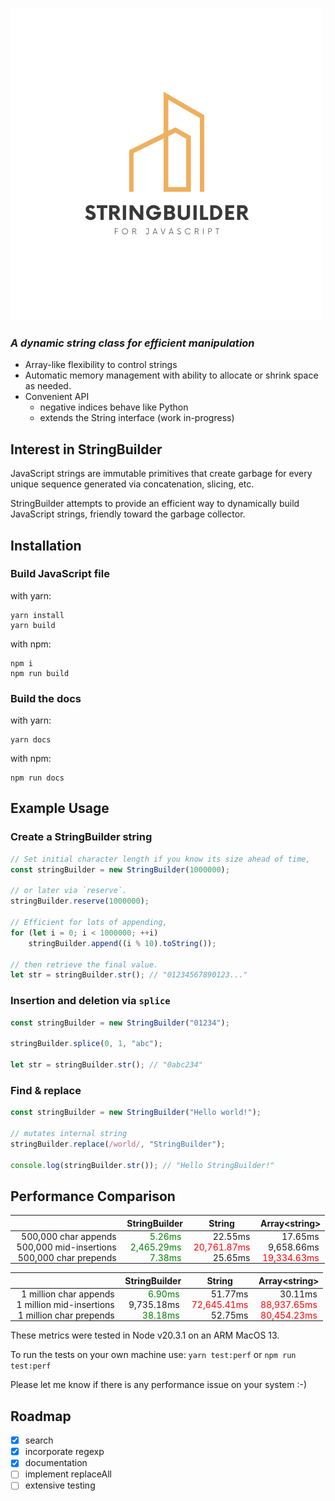 ![logo](logo.png)

### *A dynamic string class for efficient manipulation*
- Array-like flexibility to control strings
- Automatic memory management with ability to allocate or shrink space as needed.
- Convenient API
    - negative indices behave like Python
    - extends the String interface (work in-progress)

## Interest in StringBuilder
JavaScript strings are immutable primitives that create garbage for every unique 
sequence generated via concatenation, slicing, etc.

StringBuilder attempts to provide an efficient way to dynamically 
build JavaScript strings, friendly toward the garbage collector.

## Installation
### Build JavaScript file

with yarn:
```shell
yarn install
yarn build
```

with npm:
```shell
npm i
npm run build
```

### Build the docs

with yarn:
```shell
yarn docs
```

with npm:
```shell
npm run docs
```

## Example Usage

### Create a StringBuilder string

```js
// Set initial character length if you know its size ahead of time,
const stringBuilder = new StringBuilder(1000000);

// or later via `reserve`.
stringBuilder.reserve(1000000);

// Efficient for lots of appending,
for (let i = 0; i < 1000000; ++i)
    stringBuilder.append((i % 10).toString());

// then retrieve the final value.
let str = stringBuilder.str(); // "01234567890123..."
```

### Insertion and deletion via `splice`

```js
const stringBuilder = new StringBuilder("01234");

stringBuilder.splice(0, 1, "abc");

let str = stringBuilder.str(); // "0abc234"
```

### Find & replace

```js
const stringBuilder = new StringBuilder("Hello world!");

// mutates internal string
stringBuilder.replace(/world/, "StringBuilder");

console.log(stringBuilder.str()); // "Hello StringBuilder!"
```

## Performance Comparison

<style>
  td {
    padding: 0 1vmin;
    text-align: right;
  }
</style>

|                         | StringBuilder                               | String                                     | Array\<string\>                            |
|-------------------------|---------------------------------------------|--------------------------------------------|--------------------------------------------|
| 500,000 char appends    | <span style="color:green">5.26ms</span>     | 22.55ms                                    | 17.65ms                                    |
| 500,000 mid-insertions  | <span style="color:green">2,465.29ms</span> | <span style="color:red">20,761.87ms</span> | 9,658.66ms                                 |
| 500,000 char prepends   | <span style="color:green">7.38ms</span>     | 25.65ms                                    | <span style="color:red">19,334.63ms</span> |



|                          | StringBuilder                            | String                                     | Array\<string\>                            |
|--------------------------|------------------------------------------|--------------------------------------------|--------------------------------------------|
| 1 million char appends   | <span style="color:green">6.90ms</span>  | 51.77ms                                    | 30.11ms                                    |
| 1 million mid-insertions | 9,735.18ms                               | <span style="color:red">72,645.41ms</span> | <span style="color:red">88,937.65ms</span> |
| 1 million char prepends  | <span style="color:green">38.18ms</span> | 52.75ms                                    | <span style="color:red">80,454.23ms</span> |

These metrics were tested in Node v20.3.1 on an ARM MacOS 13.

To run the tests on your own machine use: `yarn test:perf` or `npm run test:perf`

Please let me know if there is any performance issue on your system :-)

## Roadmap
- [x] search
- [x] incorporate regexp
- [x] documentation
- [ ] implement replaceAll
- [ ] extensive testing
